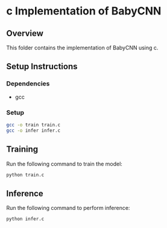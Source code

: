 # c Implementation of BabyCNN

## Overview
This folder contains the implementation of BabyCNN using c.

## Setup Instructions
### Dependencies
- gcc

### Setup
```sh
gcc -o train train.c
gcc -o infer infer.c
```

## Training
Run the following command to train the model:
```sh
python train.c
```

## Inference
Run the following command to perform inference:
```sh
python infer.c
```
